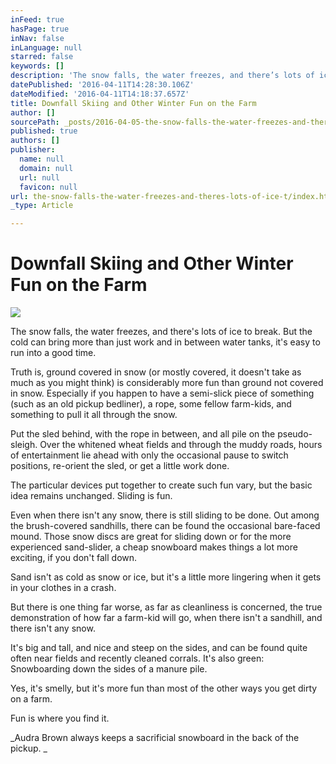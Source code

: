 ```yaml
---
inFeed: true
hasPage: true
inNav: false
inLanguage: null
starred: false
keywords: []
description: 'The snow falls, the water freezes, and there’s lots of ice to break. But the cold can bring more than just work and in between water tanks, it’s easy to run into a good time.'
datePublished: '2016-04-11T14:28:30.106Z'
dateModified: '2016-04-11T14:18:37.657Z'
title: Downfall Skiing and Other Winter Fun on the Farm
author: []
sourcePath: _posts/2016-04-05-the-snow-falls-the-water-freezes-and-theres-lots-of-ice-t.md
published: true
authors: []
publisher:
  name: null
  domain: null
  url: null
  favicon: null
url: the-snow-falls-the-water-freezes-and-theres-lots-of-ice-t/index.html
_type: Article

---
```

# Downfall Skiing and Other Winter Fun on the Farm
![](https://the-grid-user-content.s3-us-west-2.amazonaws.com/5980ddda-7846-4d44-856c-0c1a90606200.png)

The snow falls, the water freezes, and there's lots of ice to break. But the cold can bring more than just work and in between water tanks, it's easy to run into a good time.

Truth is, ground covered in snow (or mostly covered, it doesn't take as much as you might think) is considerably more fun than ground not covered in snow. Especially if you happen to have a semi-slick piece of something (such as an old pickup bedliner), a rope, some fellow farm-kids, and something to pull it all through the snow.

Put the sled behind, with the rope in between, and all pile on the pseudo-sleigh. Over the whitened wheat fields and through the muddy roads, hours of entertainment lie ahead with only the occasional pause to switch positions, re-orient the sled, or get a little work done.

The particular devices put together to create such fun vary, but the basic idea remains unchanged. Sliding is fun.

Even when there isn't any snow, there is still sliding to be done. Out among the brush-covered sandhills, there can be found the occasional bare-faced mound. Those snow discs are great for sliding down or for the more experienced sand-slider, a cheap snowboard makes things a lot more exciting, if you don't fall down.

Sand isn't as cold as snow or ice, but it's a little more lingering when it gets in your clothes in a crash.

But there is one thing far worse, as far as cleanliness is concerned, the true demonstration of how far a farm-kid will go, when there isn't a sandhill, and there isn't any snow.

It's big and tall, and nice and steep on the sides, and can be found quite often near fields and recently cleaned corrals. It's also green:  
Snowboarding down the sides of a manure pile.

Yes, it's smelly, but it's more fun than most of the other ways you get dirty on a farm.

Fun is where you find it. 

_Audra Brown always keeps a sacrificial snowboard in the back of the pickup.  _
